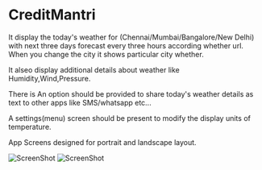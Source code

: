 # CreditMantri

It  display the today's weather for (Chennai/Mumbai/Bangalore/New Delhi)
with next three days forecast every three hours according whether url. When you change the city it shows particular city whether.

It alseo display additional details about weather like
Humidity,Wind,Pressure.

There is An option should be provided to share today's weather details as text to other apps like
SMS/whatsapp etc...

A settings(menu) screen should be present to modify the display units of temperature.

App Screens designed for portrait and landscape layout.

![ScreenShot](https://raw.github.com/saecmca/CreditMantri/master/photo_2018-02-21_11-14-02.jpg)
![ScreenShot](https://raw.github.com/saecmca/CreditMantri/master/photo_2018-02-21_11-14-15.jpg)
 

